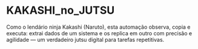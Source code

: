 # KAKASHI_no_JUTSU
Como o lendário ninja Kakashi (Naruto), esta automação observa, copia e executa: extrai dados de um sistema e os replica em outro com precisão e agilidade — um verdadeiro jutsu digital para tarefas repetitivas.
